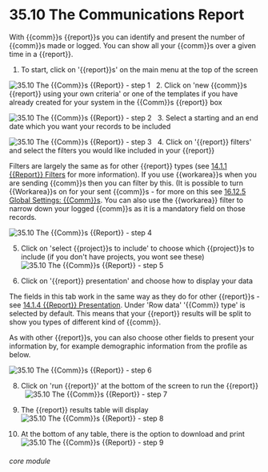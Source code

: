 # 35.10 The Communications Report

With {{comm}}s {{report}}s you can identify and present the number of {{comm}}s made or logged. 
You can show all your {{comm}}s over a given time in a {{report}}.

1. To start, click on &#039;{{report}}s&#039; on the main menu at the top of the screen

![35.10 The {{Comm}}s {{Report}} - step 1](35.10_The_Communications_Report_im_1.png)
 
2. Click on &#039;new {{comm}}s {{report}} using your own criteria&#039; or one of the templates if you have already created for your system in the {{Comm}}s {{report}} box

![35.10 The {{Comm}}s {{Report}} - step 2](35.10_The_Communications_Report_im_2.png)
 
3. Select a starting and an end date which you want your records to be included 

![35.10 The {{Comm}}s {{Report}} - step 3](35.10_The_Communications_Report_im_3.png)
 
4. Click on &#039;{{report}} filters&#039; and select the filters you would like included in your {{report}} 

Filters are largely the same as for other {{report}} types (see [14.1.1 {{Report}} Filters](/help/index/p/14.1.1) for more information).
If you use {{workarea}}s when you are sending {{comm}}s then you can filter by this. (It is possible to turn {{Workarea}}s on for your sent {{comm}}s - for more on this see [16.12.5 Global Settings: {{Comm}}s](/help/index/p/16.12.5).
You can also use the {{workarea}} filter to narrow down your logged {{comm}}s as it is a mandatory field on those records.
 
![35.10 The {{Comm}}s {{Report}} - step 4](35.10_The_Communications_Report_im_4.png)

5. Click on &#039;select {{project}}s to include&#039; to choose which {{project}}s to include (if you don't have projects, you wont see these) 
 
![35.10 The {{Comm}}s {{Report}} - step 5](35.10_The_Communications_Report_im_5.png)

6. Click on &#039;{{report}} presentation&#039; and choose how to display your data

The fields in this tab work in the same way as they do for other {{report}}s -see [14.1.4 {{Report}} Presentation](/help/index/p/14.1.4). Under 'Row data' '{{Comm}} type' is selected by default. This means that your {{report}} results will be split to show you types of different kind of {{comm}}.

As with other {{report}}s, you can also choose other fields to present your information by, for example demographic information from the profile as below.

![35.10 The {{Comm}}s {{Report}} - step 6](35.10_The_Communications_Report_im_6.png)

8. Click on &#039;run {{report}}&#039; at the bottom of the screen to run the {{report}}
 
![35.10 The {{Comm}}s {{Report}} - step 7](35.10_The_Communications_Report_im_7.png)

9. The {{report}} results table will display 
 
![35.10 The {{Comm}}s {{Report}} - step 8](35.10_The_Communications_Report_im_8.png)

10. At the bottom of any table, there is the option to download and print 
 
![35.10 The {{Comm}}s {{Report}} - step 9](35.10_The_Communications_Report_im_9.png)

###### core module

